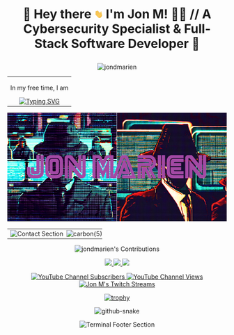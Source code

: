 <body>
  <!--Hello There!-->
  <h1 align='center'>
   <p> 🌟 Hey there <img src="https://raw.githubusercontent.com/DhanushNehru/DhanushNehru/master/assets/wave.gif" width="20px" height="20px"/> I'm Jon M! 👨‍💻 // A Cybersecurity Specialist & Full-Stack Software Developer 🌟</p>
  </h1>

   <!--Github Profile Views-->
  <p align='center'>
    <a>
     <img src="https://komarev.com/ghpvc/?username=jondmarien&label=Profile%20views&color=blueviolet&style=plastic" alt="jondmarien"/>
    </a>
  </p>
  
<table align="center" style="border: none; border-collapse: collapse;">
  <tr>
    <td align="center">
      <p>In my free time, I am</p>
      <a href="https://git.io/typing-svg">
        <img src="https://readme-typing-svg.herokuapp.com?font=Fira+Code&pause=1000&width=435&lines=a+Cyber+Security+Student;a+TryHackMe+Enthusiast;a+Twitch+Streamer;always+learning!" alt="Typing SVG" />
      </a>
    </td>
  </tr>
</table>

  <!--Jon Marien Mr. Robot Text-->
  <p align="center">
    <img src="https://github.com/jondmarien/jondmarien/blob/a8ebf914e97abc8fd45a41b3f54a2f780ad33982/assets/Jon_Marien-Github_Profile_Pic.png" alt="Jon Marien GitHub Profile Pic" />
  </p>

<!-- Side-by-Side: CHRONOS RIG (Left) and Profile Section (Right) -->
<!-- <table align="center" border="0" cellpadding="0" cellspacing="0"> -->
<!--  <tr>
<!-- CHRONOS RIG on Left -->
<!--    <td><img width="645" height="295" alt="carbon(1)" src="https://github.com/user-attachments/assets/c07179b6-2023-404b-95af-abf19459c7b3" /></td> -->
<!-- Profile Section on Right -->
<!--    <td><img width="645" height="403" alt="carbon(6)" src="https://github.com/user-attachments/assets/264cd6b7-19c7-4cbd-a648-8f1c085f73c6" /></td> -->
<!--  </tr> -->
<!-- </table> -->

<!-- Side-by-Side: Top Repos Section (Left) and Skills Section (Right) -->
<table align="center" border="0" cellpadding="0" cellspacing="0" style="border: none; border-collapse: collapse;">
  <tr style="border: none;">
    <!-- Contact Section on Left -->
    <td><img width="645" height="490" alt="Contact Section" src="https://github.com/user-attachments/assets/e0f5768b-311b-4095-b1f5-102a6dd4c345" /></td>
    <!-- Skills Section on Right -->
    <td style="border: none; padding: 0; margin: 0;"><img width="490" height="620" alt="carbon(5)" src="https://github.com/user-attachments/assets/0b5b4574-7acd-414a-9a28-8f0a583abefe" /></td>
  </tr>
</table>

<!-- Side-by-Side: Contact Section (Left) and GitHub Stats Section (Right) -->
<!-- <table align="center" border="0" cellpadding="0" cellspacing="0">  -->
<!--  <tr>  -->
        
<!--    <td style="border: none; padding: 0; margin: 0;"><img width="645" height="544" alt="Mission Section(1)" src="https://github.com/user-attachments/assets/515f327f-6bf9-46e4-8ec3-929c21f77623" /></td>  -->
        
<!--    <td><img width="565" height="508" alt="Stats Section" src="https://github.com/user-attachments/assets/79d9fdab-84b0-47be-b548-a71302469ec2" /></td>  -->
<!--  </tr>  -->
<!-- </table>   -->

<!--Contributions (based on user light/dark prefs)-->
<p align="center" width="100%">
  <picture>
    <!-- Dark mode image -->
    <source
        srcset="https://github.pumbas.net/api/contributions/jondmarien?colour=61D719&dotColour=AB2828"
        media="(prefers-color-scheme: dark)"
        alt="jondmarien's Contributions"
    />
    <!-- Default, light mode image -->
    <img 
        src="https://github.pumbas.net/api/contributions/jondmarien?colour=61D719&bgColour=F6F8FA&dotColour=AB2828"
        alt="jondmarien's Contributions"
    />
  </picture>
</p>
  
  <!--Disocrd, Linkedin, and TryHackMe-->
  <p align='center'>
    <a href="https://discord.gg/5CJarP6JCu">
      <img src="https://img.shields.io/badge/Discord-5865F2?style=for-the-badge&logo=discord&logoColor=white" />        
    </a>
    <a href="https://www.linkedin.com/in/jondmarien/">
      <img src="https://img.shields.io/badge/linkedin-%230077B5.svg?&style=for-the-badge&logo=linkedin&logoColor=white" />
    </a>
    <a href="https://tryhackme.com/r/p/jondmarien">
      <img src="https://img.shields.io/badge/TryHackMe-212C42?style=for-the-badge&logo=TryHackMe&logoColor=white" />
    </a>
  </p>
  
  <!--Youtube, Twitch, etc.-->
  <p align='center'>
    <a href="https://www.youtube.com/@SirChronoblaze?sub_confirmation=1">
      <img alt="YouTube Channel Subscribers" src="https://img.shields.io/youtube/channel/subscribers/UC2ZL1XH9cWgTbL9BtZNNtgA">
      <img alt="YouTube Channel Views" src="https://img.shields.io/youtube/channel/views/UC2ZL1XH9cWgTbL9BtZNNtgA">
    </a>
    <a href="https://www.twitch.tv/sirchronoblaze">
      <img src="https://img.shields.io/badge/Twitch-9146FF?style=for-the-badge&logo=twitch&logoColor=white" alt="Jon M's Twitch Streams"" />        
    </a>
  </p>
<!--Github Trophies-->
<p align="center">
  <a href="https://github.com/ryo-ma/github-profile-trophy">
    <img src="https://github-profile-trophy.vercel.app/?username=jondmarien&theme=matrix&rank=-B,-C&no-frame=true&no-bg=true&column=4" alt="trophy"/>
  </a>
</p>
<!--Snake Game-->
<p align="center">
  <picture>
    <source media="(prefers-color-scheme: dark)" srcset="https://raw.githubusercontent.com/Ding808/PigeonD/output/github-snake-dark.svg" />
    <source media="(prefers-color-scheme: light)" srcset="https://raw.githubusercontent.com/Ding808/PigeonD/output/github-snake.svg" />
    <img alt="github-snake" src="https://raw.githubusercontent.com/Ding808/PigeonD/output/github-snake.svg" />
  </picture>
</p>
</body>

<!-- Terminal Footer -->
<div align="center">
  <img width="645" height="311" alt="Terminal Footer Section" src="https://github.com/user-attachments/assets/62183d3e-3c3d-467e-82ca-a3b40a726877" />
</div>

